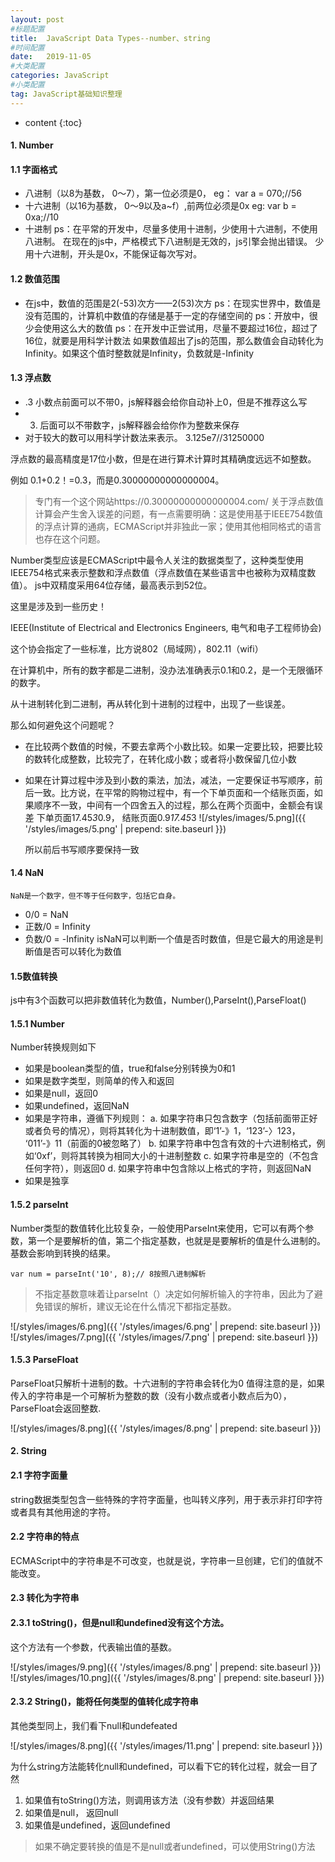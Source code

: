 ```yaml
---
layout: post
#标题配置
title:  JavaScript Data Types--number、string
#时间配置
date:   2019-11-05
#大类配置
categories: JavaScript
#小类配置
tag: JavaScript基础知识整理
---
```


* content
{:toc}



#### 1. Number
#### 1.1 字面格式
* 八进制（以8为基数， 0～7），第一位必须是0， eg： var a = 070;//56
* 十六进制（以16为基数， 0～9以及a~f）,前两位必须是0x eg: var b = 0xa;//10
* 十进制
ps：在平常的开发中，尽量多使用十进制，少使用十六进制，不使用八进制。
       在现在的js中，严格模式下八进制是无效的，js引擎会抛出错误。
       少用十六进制，开头是0x，不能保证每次写对。

#### 1.2 数值范围
* 在js中，数值的范围是2(-53)次方——2(53)次方
   ps：在现实世界中，数值是没有范围的，计算机中数值的存储是基于一定的存储空间的
   ps：开放中，很少会使用这么大的数值
   ps：在开发中正尝试用，尽量不要超过16位，超过了16位，就要是用科学计数法
  如果数值超出了js的范围，那么数值会自动转化为Infinity。如果这个值时整数就是Infinity，负数就是-Infinity

#### 1.3 浮点数
* .3 小数点前面可以不带0，js解释器会给你自动补上0，但是不推荐这么写
*  3. 后面可以不带数字，js解释器会给你作为整数来保存
* 对于较大的数可以用科学计数法来表示。 3.125e7//31250000
	
浮点数的最高精度是17位小数，但是在进行算术计算时其精确度远远不如整数。

例如 0.1+0.2！=0.3，而是0.30000000000000004。

> 专门有一个这个网站https://0.30000000000000004.com/
> 关于浮点数值计算会产生舍入误差的问题，有一点需要明确：这是使用基于IEEE754数值的浮点计算的通病，ECMAScript并非独此一家；使用其他相同格式的语言也存在这个问题。

Number类型应该是ECMAScript中最令人关注的数据类型了，这种类型使用IEEE754格式来表示整数和浮点数值（浮点数值在某些语言中也被称为双精度数值）。
js中双精度采用64位存储，最高表示到52位。

这里是涉及到一些历史！

IEEE(Institute of Electrical and Electronics Engineers, 电气和电子工程师协会)

这个协会指定了一些标准，比方说802（局域网），802.11（wifi）

在计算机中，所有的数字都是二进制，没办法准确表示0.1和0.2，是一个无限循环的数字。

从十进制转化到二进制，再从转化到十进制的过程中，出现了一些误差。

那么如何避免这个问题呢？
* 在比较两个数值的时候，不要去拿两个小数比较。如果一定要比较，把要比较的数转化成整数，比较完了，在转化成小数；或者将小数保留几位小数
* 如果在计算过程中涉及到小数的乘法，加法，减法，一定要保证书写顺序，前后一致。比方说，在平常的购物过程中，有一个下单页面和一个结账页面，如果顺序不一致，中间有一个四舍五入的过程，那么在两个页面中，金额会有误差
	下单页面17.45*3*0.9，
	结账页面0.9*17.45*3
	![/styles/images/5.png]({{ '/styles/images/5.png' | prepend: site.baseurl  }})

	所以前后书写顺序要保持一致
	
#### 1.4 NaN
	NaN是一个数字，但不等于任何数字，包括它自身。
* 0/0 = NaN
* 正数/0 = Infinity
* 负数/0 = -Infinity
   isNaN可以判断一个值是否时数值，但是它最大的用途是判断值是否可以转化为数值

#### 1.5数值转换
js中有3个函数可以把非数值转化为数值，Number(),ParseInt(),ParseFloat()
	
#### 1.5.1 Number
Number转换规则如下
* 如果是boolean类型的值，true和false分别转换为0和1
* 如果是数字类型，则简单的传入和返回
* 如果是null，返回0
* 如果undefined，返回NaN
* 如果是字符串，遵循下列规则：
		a. 如果字符串只包含数字（包括前面带正好或者负号的情况），则将其转化为十进制数值，即‘1’-》1，‘123’-〉123， ‘011’-》11（前面的0被忽略了） 
		b. 如果字符串中包含有效的十六进制格式，例如‘0xf’，则将其转换为相同大小的十进制整数
		c. 如果字符串是空的（不包含任何字符），则返回0
		d. 如果字符串中包含除以上格式的字符，则返回NaN   
* 如果是独享

#### 1.5.2 parseInt
Number类型的数值转化比较复杂，一般使用ParseInt来使用，它可以有两个参数，第一个是要解析的值，第二个指定基数，也就是是要解析的值是什么进制的。基数会影响到转换的结果。

```
var num = parseInt('10', 8);// 8按照八进制解析
```

> 不指定基数意味着让parseInt（）决定如何解析输入的字符串，因此为了避免错误的解析，建议无论在什么情况下都指定基数。

![/styles/images/6.png]({{ '/styles/images/6.png' | prepend: site.baseurl  }})
![/styles/images/7.png]({{ '/styles/images/7.png' | prepend: site.baseurl  }})



#### 1.5.3 ParseFloat
ParseFloat只解析十进制的数。十六进制的字符串会转化为0
值得注意的是，如果传入的字符串是一个可解析为整数的数（没有小数点或者小数点后为0），ParseFloat会返回整数.

![/styles/images/8.png]({{ '/styles/images/8.png' | prepend: site.baseurl  }})

#### 2. String

#### 2.1 字符字面量

string数据类型包含一些特殊的字符字面量，也叫转义序列，用于表示非打印字符或者具有其他用途的字符。

#### 2.2 字符串的特点

ECMAScript中的字符串是不可改变，也就是说，字符串一旦创建，它们的值就不能改变。

#### 2.3 转化为字符串

#### 2.3.1 toString()，但是null和undefined没有这个方法。

这个方法有一个参数，代表输出值的基数。

![/styles/images/9.png]({{ '/styles/images/8.png' | prepend: site.baseurl  }})
![/styles/images/10.png]({{ '/styles/images/8.png' | prepend: site.baseurl  }})



#### 2.3.2 String()，能将任何类型的值转化成字符串

其他类型同上，我们看下null和undefeated

![/styles/images/8.png]({{ '/styles/images/11.png' | prepend: site.baseurl  }})


为什么string方法能转化null和undefined，可以看下它的转化过程，就会一目了然

1. 如果值有toString()方法，则调用该方法（没有参数）并返回结果
2. 如果值是null， 返回null
3. 如果值是undefined，返回undefined

> 如果不确定要转换的值是不是null或者undefined，可以使用String()方法
